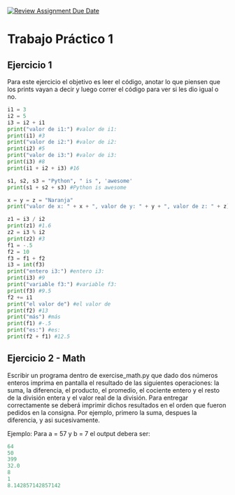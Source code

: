 [![Review Assignment Due Date](https://classroom.github.com/assets/deadline-readme-button-22041afd0340ce965d47ae6ef1cefeee28c7c493a6346c4f15d667ab976d596c.svg)](https://classroom.github.com/a/nYqVF7Kz)
# Trabajo Práctico 1

## Ejercicio 1

Para este ejercicio el objetivo es leer el código, anotar lo que piensen que los prints vayan a decir y luego correr el código para ver si les dio igual o no.

```python
i1 = 3
i2 = 5
i3 = i2 + i1
print("valor de i1:") #valor de i1:
print(i1) #3
print("valor de i2:") #valor de i2:
print(i2) #5
print("valor de i3:") #valor de i3:
print(i3) #8
print(i1 + i2 + i3) #16

s1, s2, s3 = "Python", " is ", 'awesome'
print(s1 + s2 + s3) #Python is awesome

x = y = z = "Naranja"
print("valor de x: " + x + ", valor de y: " + y + ", valor de z: " + z) # valor de x: Naranja, valor de y: Naranja, valor de z: Naranja

z1 = i3 / i2
print(z1) #1.6
z2 = i3 % i2
print(z2) #3
f1 = -.5
f2 = 10
f3 = f1 + f2
i3 = int(f3)
print("entero i3:") #entero i3:
print(i3) #9
print("variable f3:") #variable f3:
print(f3) #9.5
f2 += i1
print("el valor de") #el valor de 
print(f2) #13
print("más") #más
print(f1) #-.5
print("es:") #es:
print(f2 + f1) #12.5

```

## Ejercicio 2 - Math

Escribir un programa dentro de exercise_math.py que dado dos números enteros imprima en pantalla el resultado de las siguientes operaciones: la suma, la diferencia, el producto, el promedio, el cociente entero y el resto de la división entera y el valor real de la división. Para entregar correctamente se deberá imprimir dichos resultados en el orden que fueron pedidos en la consigna. Por ejemplo, primero la suma, despues la diferencia, y asi sucesivamente.

Ejemplo: Para a = 57 y b = 7 el output debera ser:

```python
64
50
399
32.0
8
1
8.142857142857142
```


